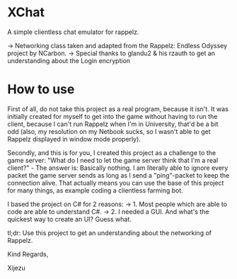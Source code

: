 # XChat
A simple clientless chat emulator for rappelz.

-> Networking class taken and adapted from the Rappelz: Endless Odyssey project by NCarbon.
-> Special thanks to glandu2 & his rzauth to get an understanding about the Login encryption

# How to use
First of all, do not take this project as a real program, because it isn't.
It was initially created for myself to get into the game without having to run the client, because I can't run Rappelz when I'm in University, that'd be a bit odd (also, my resolution on my Netbook sucks, so I wasn't able to get Rappelz displayed in window mode properly).

Secondly, and this is for you, I created this project as a challenge to the game server: "What do I need to let the game server think that I'm a real client?" - The answer is: Basically nothing. I am literally able to ignore every packet the game server sends as long as I send a "ping"-packet to keep the connection alive. That actually means you can use the base of this project for many things, as example coding a clientless farming bot.

I based the project on C# for 2 reasons:
-> 1. Most people which are able to code are able to understand C#.
-> 2. I needed a GUI. And what's the quickest way to create an UI? Guess what.

tl;dr:
Use this project to get an understanding about the networking of Rappelz.

Kind Regards,

Xijezu
